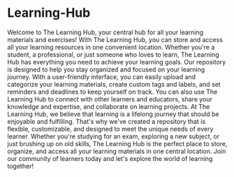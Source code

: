 # Learning-Hub
 Welcome to The Learning Hub, your central hub for all your learning materials and exercises! With The Learning Hub, you can store and access all your learning resources in one convenient location. Whether you're a student, a professional, or just someone who loves to learn, The Learning Hub has everything you need to achieve your learning goals.  Our repository is designed to help you stay organized and focused on your learning journey. With a user-friendly interface, you can easily upload and categorize your learning materials, create custom tags and labels, and set reminders and deadlines to keep yourself on track. You can also use The Learning Hub to connect with other learners and educators, share your knowledge and expertise, and collaborate on learning projects.  At The Learning Hub, we believe that learning is a lifelong journey that should be enjoyable and fulfilling. That's why we've created a repository that is flexible, customizable, and designed to meet the unique needs of every learner. Whether you're studying for an exam, exploring a new subject, or just brushing up on old skills, The Learning Hub is the perfect place to store, organize, and access all your learning materials in one central location. Join our community of learners today and let's explore the world of learning together!

